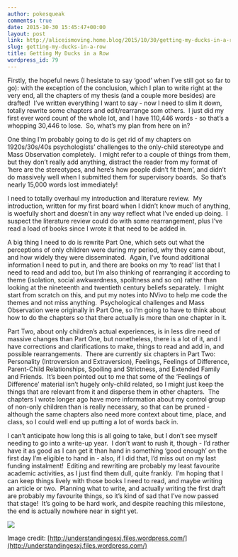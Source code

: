 ```yaml
---
author: pokesqueak
comments: true
date: 2015-10-30 15:45:47+00:00
layout: post
link: http://aliceismoving.home.blog/2015/10/30/getting-my-ducks-in-a-row/
slug: getting-my-ducks-in-a-row
title: Getting My Ducks in a Row
wordpress_id: 79
---
```


Firstly, the hopeful news (I hesistate to say ‘good’ when I’ve still got so far to go): with the exception of the conclusion, which I plan to write right at the very end, all the chapters of my thesis (and a couple more besides) are drafted!  I’ve written everything I want to say - now I need to slim it down, totally rewrite some chapters and edit/rearrange som others.  I just did my first ever word count of the whole lot, and I have 110,446 words - so that’s a whopping 30,446 to lose.  So, what’s my plan from here on in?  


One thing I’m probably going to do is get rid of my chapters on 1920s/30s/40s psychologists’ challenges to the only-child stereotype and Mass Observation completely.  I might refer to a couple of things from them, but they don’t really add anything, distract the reader from my format of ‘here are the stereotypes, and here’s how people didn’t fit them’, and didn’t do massively well when I submitted them for supervisory boards.  So that’s nearly 15,000 words lost immediately!

I need to totally overhaul my introduction and literature review.  My introduction, written for my first board when I didn’t know much of anything, is woefully short and doesn’t in any way reflect what I’ve ended up doing.  I suspect the literature review could do with some rearrangement, plus I’ve read a load of books since I wrote it that need to be added in.

A big thing I need to do is rewrite Part One, which sets out what the perceptions of only children were during my period, why they came about, and how widely they were disseminated.  Again, I’ve found additional information I need to put in, and there are books on my ‘to read’ list that I need to read and add too, but I’m also thinking of rearranging it according to theme (isolation, social awkwardness, spoiltness and so on) rather than looking at the nineteenth and twentieth century beliefs separately.  I might start from scratch on this, and put my notes into NVivo to help me code the themes and not miss anything.  Psychological challenges and Mass Observation were originally in Part One, so I’m going to have to think about how to do the chapters so that there actually is more than one chapter in it.

Part Two, about only children’s actual experiences, is in less dire need of massive changes than Part One, but nonetheless, there is a lot of it, and I have corrections and clarifications to make, things to read and add in, and possible rearrangements.  There are currently six chapters in Part Two: Personality (Introversion and Extraversion), Feelings, Feelings of Difference, Parent-Child Relationships, Spoiling and Strictness, and Extended Family and Friends.  It’s been pointed out to me that some of the ‘Feelings of Difference’ material isn’t hugely only-child related, so I might just keep the things that are relevant from it and disperse them in other chapters.  The chapters I wrote longer ago have more information about my control group of non-only children than is really necessary, so that can be pruned - although the same chapters also need more context about time, place, and class, so I could well end up putting a lot of words back in.

I can’t anticipate how long this is all going to take, but I don’t see myself needing to go into a write-up year.  I don’t want to rush it, though - I’d rather have it as good as I can get it than hand in something ‘good enough’ on the first day I’m eligible to hand in - also, if I did that, I’d miss out on my last funding instalment!  Editing and rewriting are probably my least favourite academic activities, as I just find them dull, quite frankly.  I’m hoping that I can keep things lively with those books I need to read, and maybe writing an article or two.  Planning what to write, and actually writing the first draft are probably my favourite things, so it’s kind of sad that I’ve now passed that stage!  It’s going to be hard work, and despite reaching this milestone, the end is actually nowhere near in sight yet.  


![](https://66.media.tumblr.com/a8551bee51a2eff089147a80d66f47f1/tumblr_inline_nx1ifcFK5P1s70b7a_540.jpg)

Image credit: [http://understandingesxj.files.wordpress.com/](http://understandingesxj.files.wordpress.com/)  

